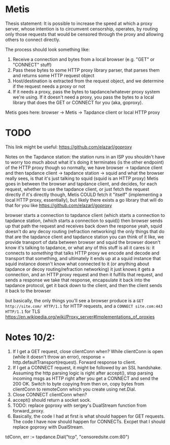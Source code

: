 # Metis

Thesis statement: It is possible to increase the speed at which a proxy server, whose intention is to circumvent 
censorship, operates, by routing only those requests that would be censored through the proxy and allowing others to 
connect directly.

The process should look something like:
1) Receive a connection and bytes from a local browser (e.g. "GET" or "CONNECT" stuff)
2) Pass these bytes to some HTTP proxy library parser, that parses them and returns some HTTP request object
3) Host/destination is extracted from the request object, and we determine if the request needs a proxy or not
4) If it needs a proxy, pass the bytes to tapdance/whatever proxy system we're using. If it doesn't need a proxy,
 you pass the bytes to a local library that does the GET or CONNECT for you (aka, goproxy).

Metis goes here: browser -> Metis -> Tapdance client or local HTTP proxy

# TODO

This link might be useful: https://github.com/elazarl/goproxy

Notes on the Tapdance station:
the station runs in an ISP
you shouldn't have to worry too much about what it's doing
it terminates (is the other endpoint) of the HTTP proxy though
so normally, we have browser -> tapdance client
and then tapdance client -> tapdance station -> squid
and what the browser really sees, is that it's just talking to squid
(squid is an HTTP proxy)
Metis goes in between the browser and tapdance client, and decides, for each request, whether to use the tapdance client, or just fetch the request directly
if it's directly though, Metis COULD fetch it "itself" (implementing a local HTTP proxy, essentially), but likely there exists a go library that will do that for you like https://github.com/elazarl/goproxy

browser starts a connection to tapdance client (which starts a connection to tapdance station, (which starts a connection to squid))
then browser sends up that path the request
and receives back down the response
yeah, squid doesn't do any decoy routing (refraction networking)
the only things that do that are the tapdance client and tapdance station
you can think of it like, we provide transport of data between browser and squid
the browser doesn't know it's talking to tapdance, or what any of this stuff is
all it cares is: it connects to *something* that talks HTTP proxy
we encode and decode and transport that something, and ultimately it ends up at a squid instance
that squid instance doesn't know what connected to it (or anything about tapdance or decoy routing/refraction networking)
it just knows it gets a connection, and an HTTP proxy request
and then it fulfills that request, and sends a response
we take that response, encapsulate it back into the tapdance protocol, get it back down to the client, and then the client sends it back to the browser

but basically, the only things you'll see a browser produce is a `GET http://site.com/ HTTP/1.1` for HTTP requests, and a `CONNECT site.com:443 HTTP/1.1` for TLS
https://en.wikipedia.org/wiki/Proxy_server#Implementations_of_proxies


# Notes 10/2:

1) If I get a GET request, close clientConn when? While clientConn is open (while it doesn't throw an error), 
response = http.defaultTransport(request). 
Forward response to client. 
2) If I get a CONNECT request, it might be followed by an SSL handshake. Assuming the http parsing logic is right after
 accept(), stop parsing incoming msgs as HTTP right after you get a CONNECT and send the 200 OK. Switch to byte copying
 from then on, copy bytes from clientConn to remoteConn which you create using net.Dial.
3) Close CONNECT clientConn when?
4) accept() should return a socket sock. 
5) TODO: replace goproxy with sergey's DualStream function from forward_proxy.
6) Basically, the code I had at first is what should happen for GET requests. The code I have now should happen for CONNECTs.
Excpet that I should replace goproxy with DualStream.

tdConn, err := tapdance.Dial("tcp", "censoredsite.com:80")